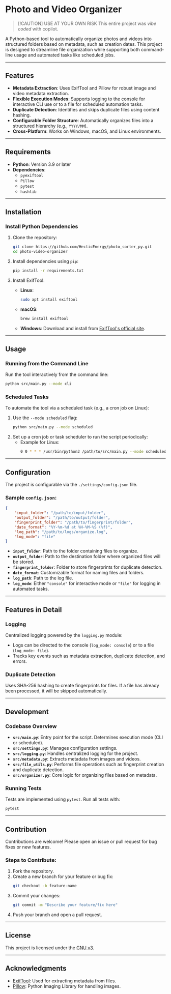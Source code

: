 # Photo and Video Organizer

> [!CAUTION] USE AT YOUR OWN RISK
> This entire project was *vibe coded* with copilot.

A Python-based tool to automatically organize photos and videos into structured folders based on metadata, such as creation dates. This project is designed to streamline file organization while supporting both command-line usage and automated tasks like scheduled jobs.

---

## Features
- **Metadata Extraction**: Uses ExifTool and Pillow for robust image and video metadata extraction.
- **Flexible Execution Modes**: Supports logging to the console for interactive CLI use or to a file for scheduled automation tasks.
- **Duplicate Detection**: Identifies and skips duplicate files using content hashing.
- **Configurable Folder Structure**: Automatically organizes files into a structured hierarchy (e.g., `YYYY/MM`).
- **Cross-Platform**: Works on Windows, macOS, and Linux environments.

---

## Requirements
- **Python**: Version 3.9 or later
- **Dependencies**:
  - `pyexiftool`
  - `Pillow`
  - `pytest`
  - `hashlib`

---

## Installation

### Install Python Dependencies
1. Clone the repository:
   ```bash
   git clone https://github.com/HecticEnergy/photo_sorter_py.git
   cd photo-video-organizer
   ```

2. Install dependencies using `pip`:
   ```bash
   pip install -r requirements.txt
   ```

3. Install ExifTool:
   - **Linux**:
     ```bash
     sudo apt install exiftool
     ```
   - **macOS**:
     ```bash
     brew install exiftool
     ```
   - **Windows**:
     Download and install from [ExifTool's official site](https://exiftool.org/).

---

## Usage

### Running from the Command Line
Run the tool interactively from the command line:
```bash
python src/main.py --mode cli
```

### Scheduled Tasks
To automate the tool via a scheduled task (e.g., a cron job on Linux):
1. Use the `--mode scheduled` flag:
   ```bash
   python src/main.py --mode scheduled
   ```
2. Set up a cron job or task scheduler to run the script periodically:
   - Example for Linux:
     ```bash
     0 0 * * * /usr/bin/python3 /path/to/src/main.py --mode scheduled
     ```

---

## Configuration
The project is configurable via the `./settings/config.json` file.

### Sample `config.json`:
```json
{
    "input_folder": "/path/to/input/folder",
    "output_folder": "/path/to/output/folder",
    "fingerprint_folder": "/path/to/fingerprint/folder",
    "date_format": "%Y-%m-%d at %H-%M-%S (%f)",
    "log_path": "/path/to/logs/organize.log",
    "log_mode": "file"
}
```

- **`input_folder`**: Path to the folder containing files to organize.
- **`output_folder`**: Path to the destination folder where organized files will be stored.
- **`fingerprint_folder`**: Folder to store fingerprints for duplicate detection.
- **`date_format`**: Customizable format for naming files and folders.
- **`log_path`**: Path to the log file.
- **`log_mode`**: Either `"console"` for interactive mode or `"file"` for logging in automated tasks.

---

## Features in Detail

### Logging
Centralized logging powered by the `logging.py` module:
- Logs can be directed to the console (`log_mode: console`) or to a file (`log_mode: file`).
- Tracks key events such as metadata extraction, duplicate detection, and errors.

### Duplicate Detection
Uses SHA-256 hashing to create fingerprints for files. If a file has already been processed, it will be skipped automatically.

---

## Development

### Codebase Overview
- **`src/main.py`**: Entry point for the script. Determines execution mode (CLI or scheduled).
- **`src/settings.py`**: Manages configuration settings.
- **`src/logging.py`**: Handles centralized logging for the project.
- **`src/metadata.py`**: Extracts metadata from images and videos.
- **`src/file_utils.py`**: Performs file operations such as fingerprint creation and duplicate detection.
- **`src/organizer.py`**: Core logic for organizing files based on metadata.

### Running Tests
Tests are implemented using `pytest`. Run all tests with:
```bash
pytest
```

---

## Contribution
Contributions are welcome! Please open an issue or pull request for bug fixes or new features.

### Steps to Contribute:
1. Fork the repository.
2. Create a new branch for your feature or bug fix:
   ```bash
   git checkout -b feature-name
   ```
3. Commit your changes:
   ```bash
   git commit -m "Describe your feature/fix here"
   ```
4. Push your branch and open a pull request.

---

## License
This project is licensed under the [GNU v3](LICENSE).

---

## Acknowledgments
- [ExifTool](https://exiftool.org/): Used for extracting metadata from files.
- [Pillow](https://python-pillow.org/): Python Imaging Library for handling images.

